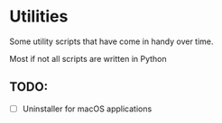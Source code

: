 # Utilities
Some utility scripts that have come in handy over time.

Most if not all scripts are written in Python

## TODO:
- [ ] Uninstaller for macOS applications